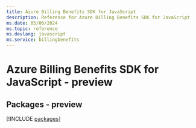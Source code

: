 ```yaml
---
title: Azure Billing Benefits SDK for JavaScript
description: Reference for Azure Billing Benefits SDK for JavaScript
ms.date: 05/06/2024
ms.topic: reference
ms.devlang: javascript
ms.service: billingbenefits
---
```

# Azure Billing Benefits SDK for JavaScript - preview
## Packages - preview
[!INCLUDE [packages](billing-benefits-index.md)]